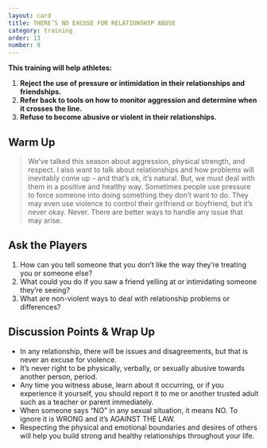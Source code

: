 ```yaml
---
layout: card
title: THERE’S NO EXCUSE FOR RELATIONSHIP ABUSE
category: training
order: 13
number: 9
---
```


**This training will help athletes:**
1. **Reject the use of pressure or intimidation in their relationships and friendships.**
2. **Refer back to tools on how to monitor aggression and determine when it crosses the line.**
3. **Refuse to become abusive or violent in their relationships.**

Warm Up
-------
<blockquote>
We’ve talked this 
season about aggression, 
physical strength, and respect. 
I also want to talk about 
relationships and how problems will 
inevitably come up – and that’s ok, 
it’s natural. But, we must deal with 
them in a positive and healthy way. 
Sometimes people use pressure to 
force someone into doing something 
they don’t want to do. They may 
even use violence to control their 
girlfriend or boyfriend, but it’s never 
okay. Never. There are better 
ways to handle any issue 
that may arise. 
</blockquote>

Ask the Players
---------------
1. How can you tell someone that you 
don’t like the way they’re treating you or 
someone else? 
2. What could you do if you saw a friend 
yelling at or intimidating someone they’re 
seeing? 
3. What are non-violent ways to deal with 
relationship problems or differences?


Discussion Points & Wrap Up
---------------------------
- In any relationship, there will be issues 
and disagreements, but that is never an 
excuse for violence.
- It’s never right to be physically, verbally, 
or sexually abusive towards another 
person, period. 
- Any time you witness abuse, learn 
about it occurring, or if you experience 
it yourself, you should report it to me or 
another trusted adult such as a teacher or 
parent immediately.
- When someone says “NO” in any sexual 
situation, it means NO. To ignore it is 
WRONG and it’s AGAINST THE LAW.
- Respecting the physical and emotional 
boundaries and desires of others will help 
you build strong and healthy relationships 
throughout your life.